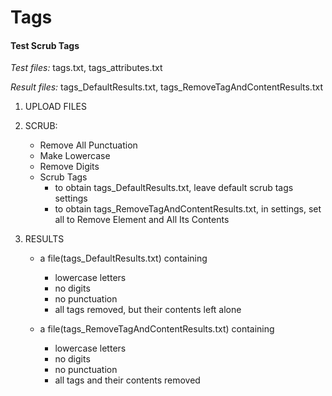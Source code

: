Tags
=====

#### Test Scrub Tags

*Test files:* tags.txt, tags_attributes.txt

*Result files:* tags_DefaultResults.txt, tags_RemoveTagAndContentResults.txt

1. UPLOAD FILES

2. SCRUB: 
    - Remove All Punctuation
    - Make Lowercase
    - Remove Digits
    - Scrub Tags
        * to obtain tags_DefaultResults.txt, leave default scrub tags settings
        * to obtain tags_RemoveTagAndContentResults.txt, in settings, set all
        to Remove Element and All Its Contents

3. RESULTS
    - a file(tags_DefaultResults.txt) containing
        * lowercase letters
        * no digits
        * no punctuation
        * all tags removed, but their contents left alone
        
    - a file(tags_RemoveTagAndContentResults.txt) containing
        * lowercase letters
        * no digits
        * no punctuation
        * all tags and their contents removed

